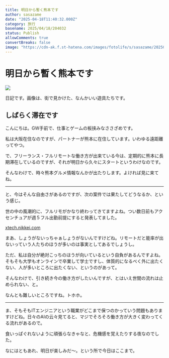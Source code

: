 ```yaml
---
title: 明日から暫く熊本です
author: sasazame
date: "2025-04-18T11:40:32.000Z"
category: 旅行
basename: 2025/04/18/204032
status: Publish
allowComments: true
convertBreaks: false
image: "https://cdn-ak.f.st-hatena.com/images/fotolife/s/sasazame/20250418/20250418203110.png"
---
```

# 明日から暫く熊本です

![](https://cdn-ak.f.st-hatena.com/images/fotolife/s/sasazame/20250418/20250418203110.png)

日記です。画像は、街で見かけた、なんかいい遊具たちです。

<!-- Extended Body -->

## しばらく滞在です

こんにちは。GW手前で、仕事とゲームの板挟みなささざめです。

私は大阪在住なのですが、パートナーが熊本に在住しています。いわゆる遠距離ってやつ。

で、フリーランス・フルリモートな働き方が出来ている今は、定期的に熊本に長期滞在しているのですが、それが明日から久々にスタートというわけなのです。

そんなわけで、時々熊本グルメ情報なんかが出たりします。よければ見に来てね。

* * *

と、今はそんな自由さがあるのですが、次の案件では果たしてどうなるか、という感じ。

世の中の風潮的に、フルリモがかなり終わってきてますよね。つい数日前もアクセンチュアが週５フル出勤前提にすると発表してました。

[xtech.nikkei.com](https://xtech.nikkei.com/atcl/nxt/news/24/02414/)

まあ、しょうがないっちゃぁしょうがないんですけどね。リモートだと能率が出ないっていう人たちのほうが多いのは事実としてあるでしょうし。

ただ、私は自分が絶対こっちのほうが向いているという自負があるんですよね。そもそも大学もオンラインで卒業して学士ですし、体質的になるべく外に出たくない、人が多いところに出たくない、というのがあって。

そんなわけで、引き続き今の働き方がしたいんですが、とはいえ世間の流れは止められない、と。

なんとも難しいところですね。トホホ。

* * *

ま、そもそもITエンジニアという職業がどこまで保つのかっていう問題もありますけどね。日々のAIの云々見てると、マジでそろそろ働き方が大きく変わってくる流れがあるので。

食いっぱぐれないように頑張らなきゃなと、危機感を覚えたりする夜なのでした。

なにはともあれ、明日が楽しみだ～。という所で今日はここまで。